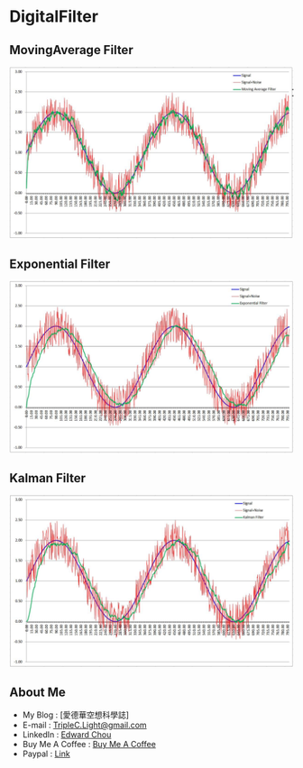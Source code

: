 # DigitalFilter

## MovingAverage Filter
<img src="https://github.com/TripleC-Light/DigitalFilter/blob/master/image/Moving%20Average%20Filter.jpg?raw=true" width=750>

## Exponential Filter
<img src="https://github.com/TripleC-Light/DigitalFilter/blob/master/image/Exponential%20Filter.jpg?raw=true" width=750>

## Kalman Filter
<img src="https://github.com/TripleC-Light/DigitalFilter/blob/master/image/Kalman%20Filter.jpg?raw=true" width=750>

## About Me
 - My Blog : [愛德華空想科學誌]
 - E-mail : TripleC.Light@gmail.com
 - LinkedIn : [Edward Chou](https://www.linkedin.com/in/edward-chou-42058912a)
 - Buy Me A Coffee : [Buy Me A Coffee](https://www.buymeacoffee.com/YrFKPo2)
 - Paypal : [Link](https://www.paypal.me/TripleCLight?locale.x=zh_TW)
